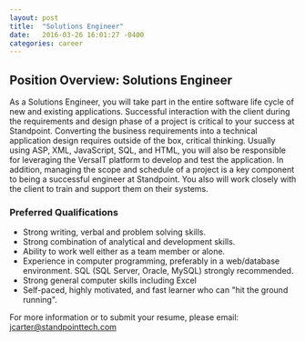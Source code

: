 ```yaml
---
layout: post
title:  "Solutions Engineer"
date:   2016-03-26 16:01:27 -0400
categories: career
---
```

## Position Overview: Solutions Engineer

As a Solutions Engineer, you will take part in the entire software life cycle of new and existing applications. Successful interaction with the client during the requirements and design phase of a project is critical to your success at Standpoint. Converting the business requirements into a technical application design requires outside of the box, critical thinking. Usually using ASP, XML, JavaScript, SQL, and HTML, you will also be responsible for leveraging the VersaIT platform to develop and test the application. In addition, managing the scope and schedule of a project is a key component to being a successful engineer at Standpoint. You also will work closely with the client to train and support them on their systems.


### Preferred Qualifications

* Strong writing, verbal and problem solving skills.
* Strong combination of analytical and development skills.
* Ability to work well either as a team member or alone.
* Experience in computer programming, preferably in a web/database environment. SQL (SQL Server, Oracle, MySQL) strongly recommended.
* Strong general computer skills including Excel
* Self-paced, highly motivated, and fast learner who can "hit the ground running".

For more information or to submit your resume, please email: [jcarter@standpointtech.com](mailto:jcarter@standpointtech.com)
